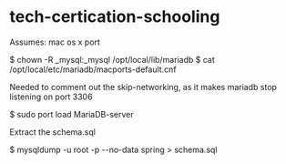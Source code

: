 tech-certication-schooling
==========================

Assumes: mac os x port

$ chown -R _mysql:_mysql /opt/local/lib/mariadb
$ cat /opt/local/etc/mariadb/macports-default.cnf

Needed to comment out the skip-networking, as it makes mariadb stop listening on port 3306

$ sudo port load MariaDB-server

Extract the schema.sql

$ mysqldump -u root -p --no-data spring > schema.sql

